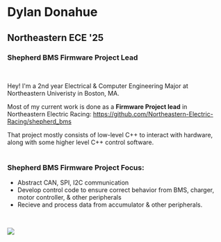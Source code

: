 # Dylan Donahue
## Northeastern ECE '25
### Shepherd BMS Firmware Project Lead
 <br />

 

Hey! I'm a 2nd year Electrical & Computer Engineering Major at Northeastern Univeristy in Boston, MA. 

Most of my current work is done as a **Firmware Project lead** in Northeastern Electric Racing:
https://github.com/Northeastern-Electric-Racing/shepherd_bms

That project mostly consists of low-level C++ to interact with hardware, along with some higher level C++ control software.
<br />
<br />


### Shepherd BMS Firmware Project Focus:

* Abstract CAN, SPI, I2C communication 
* Develop control code to ensure correct behavior from BMS, charger, motor controller, & other peripherals
* Recieve and process data from accumulator & other peripherals.

<br />





![](http://github-profile-summary-cards.vercel.app/api/cards/profile-details?username=dyldonahue&theme=zenburn)
